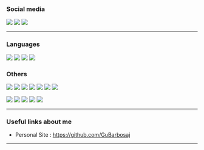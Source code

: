 
### Social media

[![](https://img.shields.io/badge/LinkedIn-0077B5?style=for-the-badge&logo=linkedin&logoColor=white)](https://www.linkedin.com/in/gustavo-barbosa-92257a187/)
[![](https://img.shields.io/badge/Instagram-E4405F?style=for-the-badge&logo=instagram&logoColor=white)](https://www.instagram.com/gustavojbda/)
[![](https://img.shields.io/badge/WhatsApp-25D366?style=for-the-badge&logo=whatsapp&logoColor=white)](https://api.whatsapp.com/send?phone=5537998682973&text=Ol%C3%A1!%20Cheguei%20aqui%20pelo%20seu%20GitHub!)

---

### Languages

[![](https://img.shields.io/badge/Python-3776AB?style=for-the-badge&logo=python&logoColor=white)](#)
[![](https://img.shields.io/badge/C%2B%2B-00599C?style=for-the-badge&logo=c%2B%2B&logoColor=white)](#)
[![](https://img.shields.io/badge/Java-ED8B00?style=for-the-badge&logo=java&logoColor=white)](#)
[![](https://img.shields.io/badge/JavaScript-323330?style=for-the-badge&logo=javascript&logoColor=F7DF1E)](#)

### Others

[![](https://img.shields.io/badge/Git-F05032?style=for-the-badge&logo=git&logoColor=white)](#)
[![](https://img.shields.io/badge/HTML5-E34F26?style=for-the-badge&logo=html5&logoColor=white)](#)
[![](https://img.shields.io/badge/CSS-239120?&style=for-the-badge&logo=css3&logoColor=white)](#)
[![](https://img.shields.io/badge/PowerBI-F2C811?style=for-the-badge&logo=Power%20BI&logoColor=white)](#)
[![](https://img.shields.io/badge/MySQL-00000F?style=for-the-badge&logo=mysql&logoColor=white)](#)
[![](https://img.shields.io/badge/Django-092E20?style=for-the-badge&logo=django&logoColor=green)](#)
[![](https://img.shields.io/badge/Spring-6DB33F?style=for-the-badge&logo=spring&logoColor=white)](#)

[![](https://github-profile-summary-cards.vercel.app/api/cards/profile-details?username=GuBarbosaj&theme=github_dark)](#)
[![](https://github-profile-summary-cards.vercel.app/api/cards/stats?username=GuBarbosaj&theme=github_dark)](#)
[![](https://github-profile-summary-cards.vercel.app/api/cards/productive-time?username=GuBarbosaj&theme=github_dark)](#)
[![](https://github-profile-summary-cards.vercel.app/api/cards/repos-per-language?username=GuBarbosaj&theme=github_dark)](#)
[![](https://github-profile-summary-cards.vercel.app/api/cards/most-commit-language?username=GuBarbosaj&theme=github_dark)](#)

---

### Useful links about me

* Personal Site : https://github.com/GuBarbosaj
---
